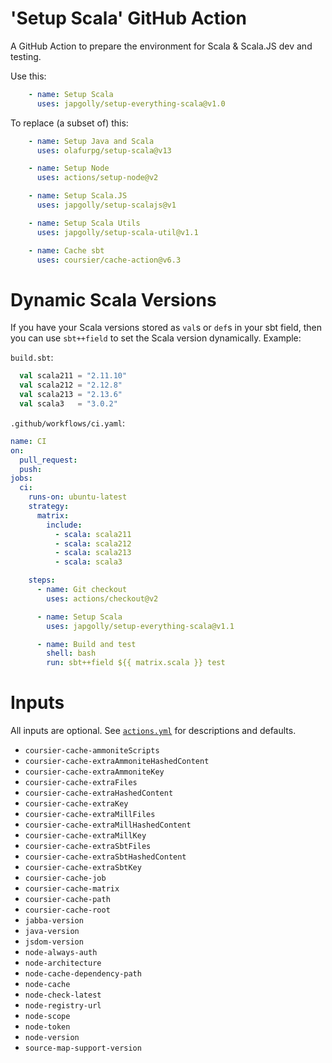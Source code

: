 # 'Setup Scala' GitHub Action

A GitHub Action to prepare the environment for Scala & Scala.JS dev and testing.

Use this:

```yaml
    - name: Setup Scala
      uses: japgolly/setup-everything-scala@v1.0
```

To replace (a subset of) this:

```yaml
    - name: Setup Java and Scala
      uses: olafurpg/setup-scala@v13

    - name: Setup Node
      uses: actions/setup-node@v2

    - name: Setup Scala.JS
      uses: japgolly/setup-scalajs@v1

    - name: Setup Scala Utils
      uses: japgolly/setup-scala-util@v1.1

    - name: Cache sbt
      uses: coursier/cache-action@v6.3
```

# Dynamic Scala Versions

If you have your Scala versions stored as `val`s or `def`s in your sbt field, then you can use `sbt++field` to set
the Scala version dynamically. Example:

`build.sbt`:
```scala
  val scala211 = "2.11.10"
  val scala212 = "2.12.8"
  val scala213 = "2.13.6"
  val scala3   = "3.0.2"
```

`.github/workflows/ci.yaml`:
```yml
name: CI
on:
  pull_request:
  push:
jobs:
  ci:
    runs-on: ubuntu-latest
    strategy:
      matrix:
        include:
          - scala: scala211
          - scala: scala212
          - scala: scala213
          - scala: scala3

    steps:
      - name: Git checkout
        uses: actions/checkout@v2

      - name: Setup Scala
        uses: japgolly/setup-everything-scala@v1.1

      - name: Build and test
        shell: bash
        run: sbt++field ${{ matrix.scala }} test
```

# Inputs

All inputs are optional.
See [`actions.yml`](https://github.com/japgolly/setup-everything-scala/blob/master/action.yml) for descriptions and defaults.

* `coursier-cache-ammoniteScripts`
* `coursier-cache-extraAmmoniteHashedContent`
* `coursier-cache-extraAmmoniteKey`
* `coursier-cache-extraFiles`
* `coursier-cache-extraHashedContent`
* `coursier-cache-extraKey`
* `coursier-cache-extraMillFiles`
* `coursier-cache-extraMillHashedContent`
* `coursier-cache-extraMillKey`
* `coursier-cache-extraSbtFiles`
* `coursier-cache-extraSbtHashedContent`
* `coursier-cache-extraSbtKey`
* `coursier-cache-job`
* `coursier-cache-matrix`
* `coursier-cache-path`
* `coursier-cache-root`
* `jabba-version`
* `java-version`
* `jsdom-version`
* `node-always-auth`
* `node-architecture`
* `node-cache-dependency-path`
* `node-cache`
* `node-check-latest`
* `node-registry-url`
* `node-scope`
* `node-token`
* `node-version`
* `source-map-support-version`
